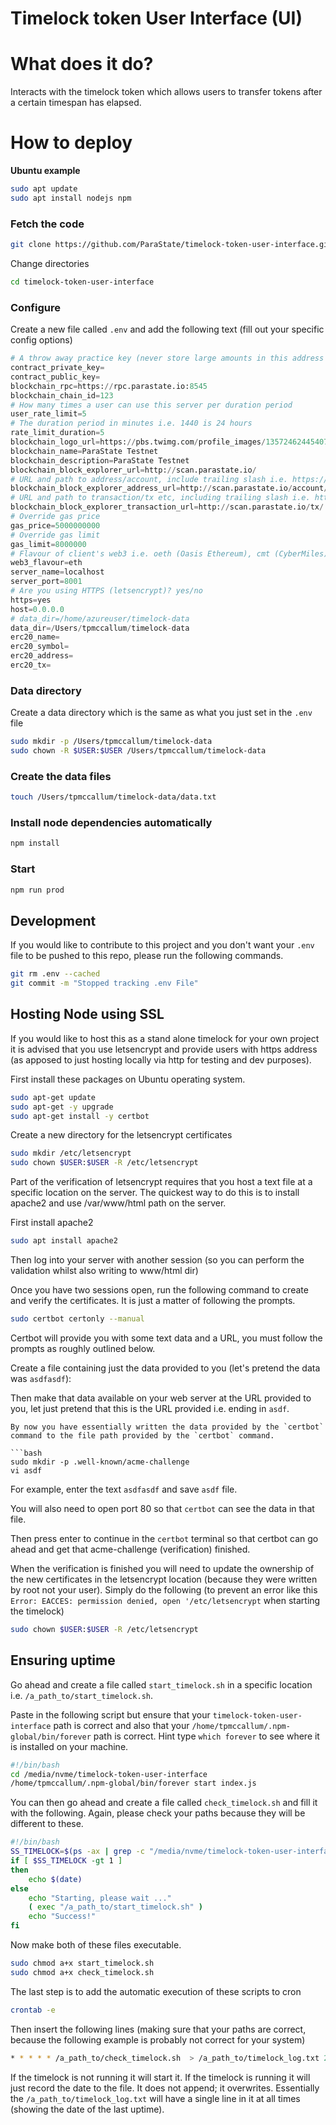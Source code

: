 # Timelock token User Interface (UI)

# What does it do?

Interacts with the timelock token which allows users to transfer tokens after a certain timespan has elapsed.

# How to deploy

**Ubuntu example**

```bash
sudo apt update
sudo apt install nodejs npm
```

### Fetch the code

```bash
git clone https://github.com/ParaState/timelock-token-user-interface.git
```

Change directories

```bash
cd timelock-token-user-interface
```

### Configure 

Create a new file called `.env` and add the following text (fill out your specific config options)

```python
# A throw away practice key (never store large amounts in this address for obvious reasons)
contract_private_key=
contract_public_key=
blockchain_rpc=https://rpc.parastate.io:8545
blockchain_chain_id=123
# How many times a user can use this server per duration period
user_rate_limit=5
# The duration period in minutes i.e. 1440 is 24 hours
rate_limit_duration=5
blockchain_logo_url=https://pbs.twimg.com/profile_images/1357246244540751873/zhVBBG5-_400x400.jpg
blockchain_name=ParaState Testnet
blockchain_description=ParaState Testnet
blockchain_block_explorer_url=http://scan.parastate.io/
# URL and path to address/account, include trailing slash i.e. https://explore.io/address/
blockchain_block_explorer_address_url=http://scan.parastate.io/account/
# URL and path to transaction/tx etc, including trailing slash i.e. https://explore.io/tx/
blockchain_block_explorer_transaction_url=http://scan.parastate.io/tx/
# Override gas price
gas_price=5000000000
# Override gas limit
gas_limit=8000000
# Flavour of client's web3 i.e. oeth (Oasis Ethereum), cmt (CyberMiles), eth (Ethereum), state (ParaState), dot (Polkadot)
web3_flavour=eth
server_name=localhost
server_port=8001
# Are you using HTTPS (letsencrypt)? yes/no
https=yes
host=0.0.0.0
# data_dir=/home/azureuser/timelock-data
data_dir=/Users/tpmccallum/timelock-data
erc20_name=
erc20_symbol=
erc20_address=
erc20_tx=
```

### Data directory

Create a data directory which is the same as what you just set in the `.env` file

```bash
sudo mkdir -p /Users/tpmccallum/timelock-data
sudo chown -R $USER:$USER /Users/tpmccallum/timelock-data
```

### Create the data files

```bash
touch /Users/tpmccallum/timelock-data/data.txt
```

### Install node dependencies automatically

```bash
npm install
```

### Start

```bash
npm run prod
```

## Development

If you would like to contribute to this project and you don't want your `.env` file to be pushed to this repo, please run the following commands. 

```bash
git rm .env --cached
git commit -m "Stopped tracking .env File"
```

## Hosting Node using SSL

If you would like to host this as a stand alone timelock for your own project it is advised that you use letsencrypt and provide users with https address (as apposed to just hosting locally via http for testing and dev purposes).

First install these packages on Ubuntu operating system.

```bash
sudo apt-get update
sudo apt-get -y upgrade
sudo apt-get install -y certbot
```

Create a new directory for the letsencrypt certificates

```bash
sudo mkdir /etc/letsencrypt
sudo chown $USER:$USER -R /etc/letsencrypt
```

Part of the verification of letsencrypt requires that you host a text file at a specific location on the server. The quickest way to do this is to install apache2 and use /var/www/html path on the server.

First install apache2

```bash
sudo apt install apache2
```

Then log into your server with another session (so you can perform the validation whilst also writing to www/html dir) 

Once you have two sessions open, run the following command to create and verify the certificates. It is just a matter of following the prompts.

```bash
sudo certbot certonly --manual
```

Certbot will provide you with some text data and a URL, you must follow the prompts as roughly outlined below.

Create a file containing just the data provided to you (let's pretend the data was `asdfasdf`):

Then make that data available on your web server at the URL provided to you, let just pretend that this is the URL provided i.e. ending in `asdf`.

```
By now you have essentially written the data provided by the `certbot` command to the file path provided by the `certbot` command.

```bash
sudo mkdir -p .well-known/acme-challenge
vi asdf
```

For example, enter the text `asdfasdf` and save `asdf` file.

You will also need to open port 80 so that `certbot` can see the data in that file.

Then press enter to continue in the `certbot` terminal so that certbot can go ahead and get that acme-challenge (verification) finished.

When the verification is finished you will need to update the ownership of the new certificates in the letsencrypt location (because they were written by root not your user). Simply do the following (to prevent an error like this `Error: EACCES: permission denied, open '/etc/letsencrypt` when starting the timelock)

```bash
sudo chown $USER:$USER -R /etc/letsencrypt
```
## Ensuring uptime

Go ahead and create a file called `start_timelock.sh` in a specific location i.e. `/a_path_to/start_timelock.sh`. 

Paste in the following script but ensure that your `timelock-token-user-interface` path is correct and also that your `/home/tpmccallum/.npm-global/bin/forever` path is correct. Hint type `which forever` to see where it is installed on your machine.

```bash
#!/bin/bash
cd /media/nvme/timelock-token-user-interface
/home/tpmccallum/.npm-global/bin/forever start index.js
```

You can then go ahead and create a file called `check_timelock.sh` and fill it with the following. Again, please check your paths because they will be different to these.

```bash
#!/bin/bash
SS_TIMELOCK=$(ps -ax | grep -c "/media/nvme/timelock-token-user-interface/index.js")
if [ $SS_TIMELOCK -gt 1 ] 
then
    echo $(date)
else
    echo "Starting, please wait ..."
    ( exec "/a_path_to/start_timelock.sh" )
    echo "Success!"  
fi
```

Now make both of these files executable.

```bash
sudo chmod a+x start_timelock.sh
sudo chmod a+x check_timelock.sh
```

The last step is to add the automatic execution of these scripts to cron

```bash
crontab -e
```

Then insert the following lines (making sure that your paths are correct, because the following example is probably not correct for your system)

```bash
* * * * * /a_path_to/check_timelock.sh  > /a_path_to/timelock_log.txt 2>&1
```

If the timelock is not running it will start it. If the timelock is running it will just record the date to the file. It does not append; it overwrites. Essentially the `/a_path_to/timelock_log.txt` will have a single line in it at all times (showing the date of the last uptime).

